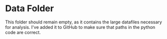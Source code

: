# Data Folder

This folder should remain empty, as it contains the large datafiles necessary for analysis. I've added it to GitHub to make sure that paths
in the python code are correct.